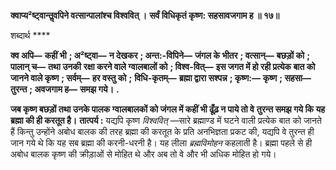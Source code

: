 **क्वाप्य²ष्ट्वान्तॢवपिने वत्सान्पालांश्च विश्ववित् ।** **सर्वं विधिकृतं कृष्ण: सहसावजगाम ह ॥ १७॥** 

शब्दार्थ **** 

**क्व अपि—** **कहीं भी** **; अ²ष्ट्वा—** **न देखकर** **; अन्त:-विपिने—** **जंगल के भीतर** **; वत्सान्—** **बछड़ों को** **; पालान् च—** **तथा उनकी** **रक्षा करने वाले ग्वालबालों को** **; विश्व-वित्—** **इस जगत में हो रही प्रत्येक बात को जानने वाले कृष्ण** **; सर्वम्—** **हर वस्तु को** **;** **विधि-कृतम्—** **ब्रह्मा द्वारा सश्पन्न** **; कृष्ण:—** **कृष्ण** **; सहसा—** **तुरन्त** **; अवजगाम ह—** **समझ गये।** **.** 

**जब कृष्ण बछड़ों तथा उनके पालक ग्वालबालकों को जंगल में कहीं भी ढूँढ़ न पाये तो वे** **तुरन्त समझ गये कि यह ब्रह्मा की ही करतूत है।** **तात्पर्य :** यद्यपि कृष्ण *विश्ववित्* —सारे ब्रह्माण्ड में घटने वाली प्रत्येक बात को जानते हैं किन्तु उन्होंने अबोध बालक की तरह ब्रह्मा की करतूत के प्रति अनभिज्ञता प्रकट की, यद्यपि वे तुरन्त ही जान गये थे कि यह सब ब्रह्मा की करनी-धरनी है। यह लीला *ब्रह्मविमोहन* कहलाती है। ब्रह्मा पहले से ही अबोध बालक कृष्ण की क्रीड़ाओं से मोहित थे और अब तो वे और भी अधिक मोहित हो गये।  